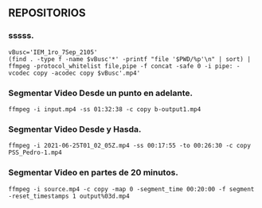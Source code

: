 ## REPOSITORIOS
### sssss.

    vBusc='IEM_1ro_7Sep_2105'
    (find . -type f -name $vBusc'*' -printf "file '$PWD/%p'\n" | sort) | ffmpeg -protocol_whitelist file,pipe -f concat -safe 0 -i pipe: -vcodec copy -acodec copy $vBusc'.mp4'

### Segmentar Video Desde un punto en adelante.

    ffmpeg -i input.mp4 -ss 01:32:38 -c copy b-output1.mp4
    
### Segmentar Video Desde y Hasda.

    ffmpeg -i 2021-06-25T01_02_05Z.mp4 -ss 00:17:55 -to 00:26:30 -c copy PSS_Pedro-1.mp4

### Segmentar Video en partes de 20 minutos.

    ffmpeg -i source.mp4 -c copy -map 0 -segment_time 00:20:00 -f segment -reset_timestamps 1 output%03d.mp4
